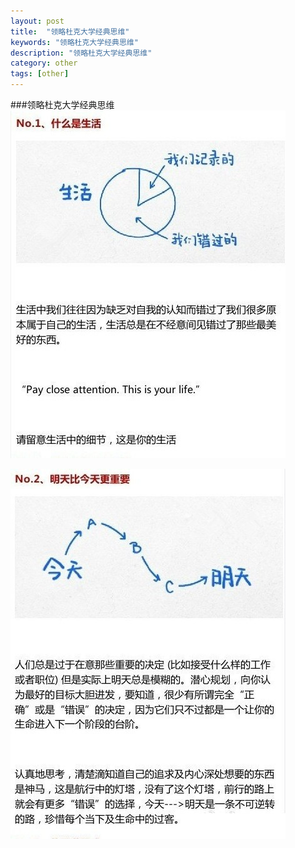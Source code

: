 ```yaml
---
layout: post
title:  "领略杜克大学经典思维"
keywords: "领略杜克大学经典思维"
description: "领略杜克大学经典思维"
category: other 
tags: [other]
---
```

###领略杜克大学经典思维
 ![图1](/static/images/school01.jpg)
 
 ![图2](/static/images/school02.jpg)